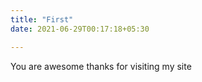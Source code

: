```yaml
---
title: "First"
date: 2021-06-29T00:17:18+05:30

---
```



You are awesome thanks for visiting my site